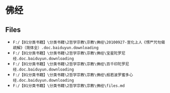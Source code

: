 # 佛经

## Files

- `F:/【01分类书籍】\分类书籍\2哲学宗教\宗教\佛经\20100927-宣化上人《愣严咒句偈疏解》（简体全）.doc.baiduyun.downloading`
- `F:/【01分类书籍】\分类书籍\2哲学宗教\宗教\佛经\宝星陀罗尼经.doc.baiduyun.downloading`
- `F:/【01分类书籍】\分类书籍\2哲学宗教\宗教\佛经\百千印陀罗尼经.doc.baiduyun.downloading`
- `F:/【01分类书籍】\分类书籍\2哲学宗教\宗教\佛经\般若波罗蜜多心经.doc.baiduyun.downloading`
- `F:/【01分类书籍】\分类书籍\2哲学宗教\宗教\佛经\files.md`
